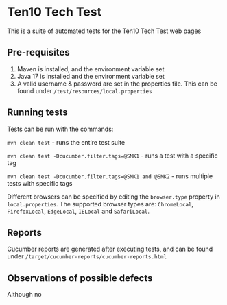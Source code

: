 # Ten10 Tech Test

This is a suite of automated tests for the Ten10 Tech Test web pages

## Pre-requisites

1. Maven is installed, and the environment variable set
2. Java 17 is installed and the environment variable set
3. A valid username & password are set in the properties file. This can be found under `/test/resources/local.properties`

## Running tests

Tests can be run with the commands:

`mvn clean test` - runs the entire test suite

`mvn clean test -Dcucumber.filter.tags=@SMK1` - runs a test with a specific tag

`mvn clean test -Dcucumber.filter.tags=@SMK1 and @SMK2` - runs multiple tests with specific tags

Different browsers can be specified by editing the `browser.type` property in `local.properties`. The supported browser types are:
`ChromeLocal`, `FirefoxLocal`, `EdgeLocal`, `IELocal` and `SafariLocal`.

## Reports

Cucumber reports are generated after executing tests, and can be found under `/target/cucumber-reports/cucumber-reports.html`

## Observations of possible defects

Although no 